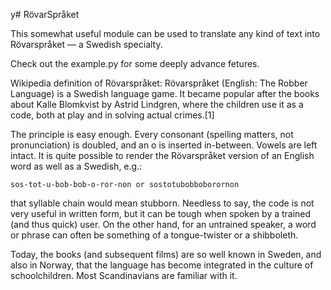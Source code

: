 y# RövarSpråket

This somewhat useful module can be used to translate any kind of text into Rövarspråket — a Swedish specialty.

Check out the example.py for some deeply advance fetures.

Wikipedia definition of Rövarspråket:
Rövarspråket (English: The Robber Language) is a Swedish language game. It became popular after the books about Kalle Blomkvist by Astrid Lindgren, where the children use it as a code, both at play and in solving actual crimes.[1]

The principle is easy enough. Every consonant (spelling matters, not pronunciation) is doubled, and an o is inserted in-between. Vowels are left intact. It is quite possible to render the Rövarspråket version of an English word as well as a Swedish, e.g.:

    sos-tot-u-bob-bob-o-ror-non or sostotubobboborornon

that syllable chain would mean stubborn. Needless to say, the code is not very useful in written form, but it can be tough when spoken by a trained (and thus quick) user. On the other hand, for an untrained speaker, a word or phrase can often be something of a tongue-twister or a shibboleth.

Today, the books (and subsequent films) are so well known in Sweden, and also in Norway, that the language has become integrated in the culture of schoolchildren. Most Scandinavians are familiar with it.
